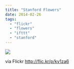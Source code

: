 ```yaml
---
title: "Stanford Flowers"
date: 2014-02-26
tags: 
  - "flickr"
  - "flowers"
  - "ifttt"
  - "stanford"
---
```


![](http://farm6.staticflickr.com/5520/12799068515_e289cabd1b_b.jpg)  

  
  
via Flickr http://flic.kr/p/kv1za6
